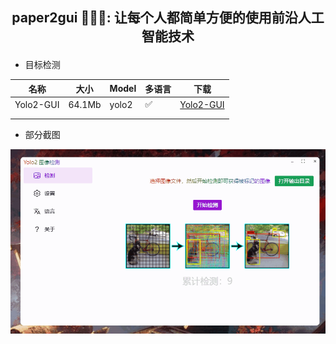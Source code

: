 ##  <p align="center"> paper2gui 🚀🚀🌟: 让每个人都简单方便的使用前沿人工智能技术 </p>


- 目标检测

| 名称      | 大小   | Model | 多语言 | 下载                                                  |
| --------- | ------ | ----- | ------ | ----------------------------------------------------- |
| Yolo2-GUI | 64.1Mb | yolo2 | ✅      | [Yolo2-GUI](https://github.com/Baiyuetribe/paper2gui) |
|           |        |       |        |                                                       |
|           |        |       |        |                                                       |


- 部分截图

![](docs/images/yalo2screen.gif)
